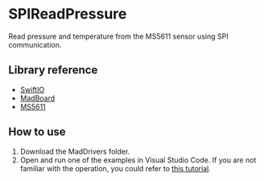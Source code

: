 # SPIReadPressure

Read pressure and temperature from the MS5611 sensor using SPI communication.

## Library reference

* [SwiftIO](https://github.com/madmachineio/SwiftIO)
* [MadBoard](https://github.com/madmachineio/MadBoards)
* [MS5611](https://github.com/madmachineio/MadDrivers/tree/main/Sources/MS5611/MS5611.swift)

## How to use

1. Download the MadDrivers folder.
2. Open and run one of the examples in Visual Studio Code. If you are not familiar with the operation, you could refer to [this tutorial](https://docs.madmachine.io/overview/advanced/run-example).
